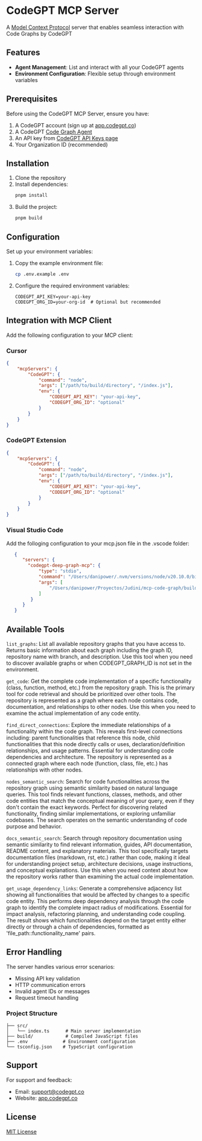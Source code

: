 # CodeGPT MCP Server

A [Model Context Protocol](https://modelcontextprotocol.io/quickstart/server) server that enables seamless interaction with Code Graphs by CodeGPT

## Features

- **Agent Management**: List and interact with all your CodeGPT agents
- **Environment Configuration**: Flexible setup through environment variables

## Prerequisites

Before using the CodeGPT MCP Server, ensure you have:

1. A CodeGPT account (sign up at [app.codegpt.co](https://app.codegpt.co))
2. A CodeGPT [Code Graph Agent](https://help.codegpt.co/en/articles/9912447-graphs-repositories)
3. An API key from [CodeGPT API Keys page](https://app.codegpt.co/user/api-keys)
4. Your Organization ID (recommended)

## Installation

1. Clone the repository
2. Install dependencies:
   ```bash
   pnpm install
   ```
3. Build the project:
   ```bash
   pnpm build
   ```

## Configuration

Set up your environment variables:

1. Copy the example environment file:

   ```bash
   cp .env.example .env
   ```

2. Configure the required environment variables:
   ```
   CODEGPT_API_KEY=your-api-key
   CODEGPT_ORG_ID=your-org-id  # Optional but recommended
   ```

## Integration with MCP Client

Add the following configuration to your MCP client:

### Cursor
```json
{
	"mcpServers": {
		"CodeGPT": {
			"command": "node",
			"args": ["/path/to/build/directory", "/index.js"],
			"env": {
				"CODEGPT_API_KEY": "your-api-key",
				"CODEGPT_ORG_ID": "optional"
			}
		}
	}
}
```

### CodeGPT Extension
```json
{
	"mcpServers": {
		"CodeGPT": {
			"command": "node",
			"args": ["/path/to/build/directory", "/index.js"],
			"env": {
				"CODEGPT_API_KEY": "your-api-key",
				"CODEGPT_ORG_ID": "optional"
			}
		}
	}
}
```

### Visual Studio Code
Add the folloging configuration to your mcp.json file in the .vscode folder:
```json
   {
      "servers": {
        "codegpt-deep-graph-mcp": {
            "type": "stdio",
            "command": "/Users/danipower/.nvm/versions/node/v20.10.0/bin/node",
            "args": [
                "/Users/danipower/Proyectos/Judini/mcp-code-graph/build", "/index.js"
            ]
         }
      }
   }
```

## Available Tools

`list_graphs`: List all available repository graphs that you have access to. Returns basic information about each graph including the graph ID, repository name with branch, and description. Use this tool when you need to discover available graphs or when CODEGPT_GRAPH_ID is not set in the environment.

`get_code`: Get the complete code implementation of a specific functionality (class, function, method, etc.) from the repository graph. This is the primary tool for code retrieval and should be prioritized over other tools. The repository is represented as a graph where each node contains code, documentation, and relationships to other nodes. Use this when you need to examine the actual implementation of any code entity.

`find_direct_connections`: Explore the immediate relationships of a functionality within the code graph. This reveals first-level connections including: parent functionalities that reference this node, child functionalities that this node directly calls or uses, declaration/definition relationships, and usage patterns. Essential for understanding code dependencies and architecture. The repository is represented as a connected graph where each node (function, class, file, etc.) has relationships with other nodes.

`nodes_semantic_search`: Search for code functionalities across the repository graph using semantic similarity based on natural language queries. This tool finds relevant functions, classes, methods, and other code entities that match the conceptual meaning of your query, even if they don't contain the exact keywords. Perfect for discovering related functionality, finding similar implementations, or exploring unfamiliar codebases. The search operates on the semantic understanding of code purpose and behavior.

`docs_semantic_search`: Search through repository documentation using semantic similarity to find relevant information, guides, API documentation, README content, and explanatory materials. This tool specifically targets documentation files (markdown, rst, etc.) rather than code, making it ideal for understanding project setup, architecture decisions, usage instructions, and conceptual explanations. Use this when you need context about how the repository works rather than examining the actual code implementation.

`get_usage_dependency_links`: Generate a comprehensive adjacency list showing all functionalities that would be affected by changes to a specific code entity. This performs deep dependency analysis through the code graph to identify the complete impact radius of modifications. Essential for impact analysis, refactoring planning, and understanding code coupling. The result shows which functionalities depend on the target entity either directly or through a chain of dependencies, formatted as 'file_path::functionality_name' pairs.

## Error Handling

The server handles various error scenarios:

- Missing API key validation
- HTTP communication errors
- Invalid agent IDs or messages
- Request timeout handling

### Project Structure

```
├── src/
│   └── index.ts      # Main server implementation
├── build/            # Compiled JavaScript files
├── .env             # Environment configuration
└── tsconfig.json    # TypeScript configuration
```

## Support

For support and feedback:

- Email: support@codegpt.co
- Website: [app.codegpt.co](https://app.codegpt.co)

## License

[MIT License](https://opensource.org/licenses/MIT)

